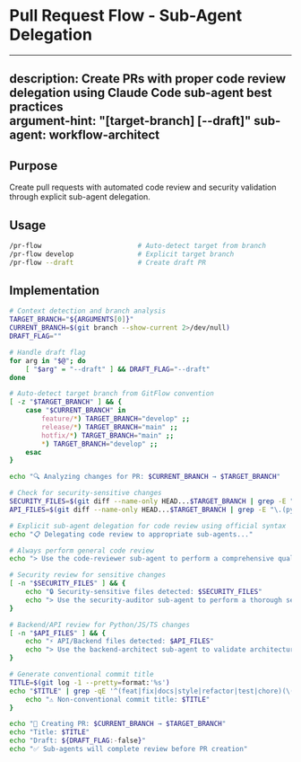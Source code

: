 # Pull Request Flow - Sub-Agent Delegation

---
description: Create PRs with proper code review delegation using Claude Code sub-agent best practices  
argument-hint: "[target-branch] [--draft]"
sub-agent: workflow-architect
---

## Purpose

Create pull requests with automated code review and security validation through explicit sub-agent delegation.

## Usage

```bash
/pr-flow                        # Auto-detect target from branch
/pr-flow develop                # Explicit target branch  
/pr-flow --draft                # Create draft PR
```

## Implementation

```bash
# Context detection and branch analysis
TARGET_BRANCH="${ARGUMENTS[0]}"
CURRENT_BRANCH=$(git branch --show-current 2>/dev/null)
DRAFT_FLAG=""

# Handle draft flag
for arg in "$@"; do
    [ "$arg" = "--draft" ] && DRAFT_FLAG="--draft"
done

# Auto-detect target branch from GitFlow convention
[ -z "$TARGET_BRANCH" ] && {
    case "$CURRENT_BRANCH" in
        feature/*) TARGET_BRANCH="develop" ;;
        release/*) TARGET_BRANCH="main" ;;
        hotfix/*) TARGET_BRANCH="main" ;;
        *) TARGET_BRANCH="develop" ;;
    esac
}

echo "🔍 Analyzing changes for PR: $CURRENT_BRANCH → $TARGET_BRANCH"

# Check for security-sensitive changes  
SECURITY_FILES=$(git diff --name-only HEAD...$TARGET_BRANCH | grep -E "(auth|oauth|security|crypto|token)" || true)
API_FILES=$(git diff --name-only HEAD...$TARGET_BRANCH | grep -E "\.(py|js|ts)$" || true)

# Explicit sub-agent delegation for code review using official syntax
echo "📋 Delegating code review to appropriate sub-agents..."

# Always perform general code review
echo "> Use the code-reviewer sub-agent to perform a comprehensive quality analysis of all changes in this pull request before creation"

# Security review for sensitive changes
[ -n "$SECURITY_FILES" ] && {
    echo "🔒 Security-sensitive files detected: $SECURITY_FILES"
    echo "> Use the security-auditor sub-agent to perform a thorough security review of authentication and security-related changes before creating this pull request"
}

# Backend/API review for Python/JS/TS changes
[ -n "$API_FILES" ] && {
    echo "⚡ API/Backend files detected: $API_FILES" 
    echo "> Use the backend-architect sub-agent to validate architectural decisions and API design patterns in this pull request"
}

# Generate conventional commit title
TITLE=$(git log -1 --pretty=format:'%s')
echo "$TITLE" | grep -qE '^(feat|fix|docs|style|refactor|test|chore)(\(.+\))?: .+' || {
    echo "⚠️ Non-conventional commit title: $TITLE"
}

echo "🚀 Creating PR: $CURRENT_BRANCH → $TARGET_BRANCH"  
echo "Title: $TITLE"
echo "Draft: ${DRAFT_FLAG:-false}"
echo "✅ Sub-agents will complete review before PR creation"
```